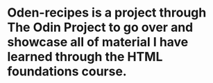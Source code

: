 # Oden-recipes is a project through The Odin Project to go over and showcase all of material I have learned through the HTML foundations course.
